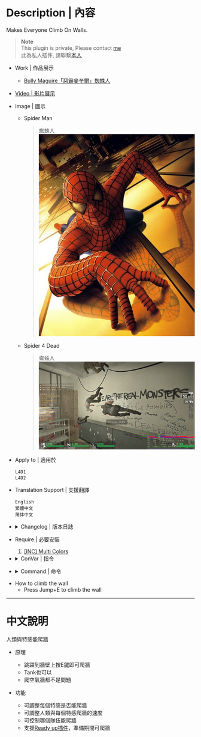 # Description | 內容
Makes Everyone Climb On Walls.

> __Note__ <br/>
This plugin is private, Please contact [me](https://github.com/fbef0102/Game-Private_Plugin#私人插件列表-private-plugins-list)<br/>
此為私人插件, 請聯繫[本人](https://github.com/fbef0102/Game-Private_Plugin#私人插件列表-private-plugins-list)

* Work | 作品展示
    * [Bully Maguire「惡霸麥奎爾」蜘蛛人](https://www.youtube.com/shorts/qJetU6lAGzM)

* [Video | 影片展示](https://youtu.be/MPtEzoKdJXc)

* Image | 圖示
	* Spider Man
		> 蜘蛛人
		<br/>![l4d_climb_1](image/l4d_climb_1.jpg)

	* Spider 4 Dead
		> 蜘蛛人
		<br/>![l4d_climb_2](image/l4d_climb_2.jpg)

* Apply to | 適用於
	```
	L4D1
	L4D2
	```

* Translation Support | 支援翻譯
	```
	English
	繁體中文
	简体中文
	```

* <details><summary>Changelog | 版本日誌</summary>

	* v1.0h
		* Translation Support
		* Modify cvars
		* Support [Ready up plugin](https://github.com/fbef0102/Game-Private_Plugin/tree/main/Plugin_%E6%8F%92%E4%BB%B6/Server_%E4%BC%BA%E6%9C%8D%E5%99%A8/readyup), allow to climb wall during ready-up

	* v1.05
		* [Shadowysn's fork](https://forums.alliedmods.net/showpost.php?p=2681114&postcount=99)

	* v1.02
		* [cravenge's fork](https://forums.alliedmods.net/showpost.php?p=2424617&postcount=92)
		* [Original Plugin by panxiaohai](https://forums.alliedmods.net/showthread.php?t=161280)
</details>

* Require | 必要安裝
	1. [[INC] Multi Colors](https://github.com/fbef0102/L4D1_2-Plugins/releases/tag/Multi-Colors)

* <details><summary>ConVar | 指令</summary>

	* cfg/sourcemod/l4d_climb.cfg
	```php
	// Boomer Enable Mode: 0=Off, 1=On
	l4d_climb_boomer "1"

	// Charger Enable Mode: 0=Off, 1=On
	l4d_climb_charger "1"

	// Enable Mode: 0=Off,  1=Coop/Realism Only, 2=All Game Modes
	l4d_climb_enable "2"

	// Hunter Enable Mode: 0=Off, 1=On
	l4d_climb_hunter "1"

	// Jockey Enable Mode: 0=Off, 1=On
	l4d_climb_jockey "1"

	// Limit Of Messages Shown Per Round (0=Disable Message)
	l4d_climb_msg "2"

	// Smoker Enable Mode: 0=Off, 1=On
	l4d_climb_smoker "1"

	// Speed Applied When Climbing
	l4d_climb_speed "80"

	// Speed x multiplier Applied For Boomers
	l4d_climb_speed_boomer_multiplier "1.8"

	// Speed x multiplier Applied For Chargers
	l4d_climb_speed_charger_multiplier "2.5"

	// Speed x multiplier Applied For Hunters
	l4d_climb_speed_hunter_multiplier "2.4"

	// Speed x multiplier Applied For Jockeys
	l4d_climb_speed_jockey_multiplier "2.4"

	// Speed x multiplier Applied For Smokers
	l4d_climb_speed_smoker_multiplier "2.1"

	// Speed x multiplier Applied For Spitters
	l4d_climb_speed_spitter_multiplier "2.0"

	// Speed x multiplier Applied For Survivors
	l4d_climb_speed_survivor_multiplier "1.0"

	// Speed x multiplier Applied For Tanks
	l4d_climb_speed_tank_multiplier "1.5"

	// Spitter Enable Mode: 0=Off, 1=On
	l4d_climb_spitter "1"

	// Tank Enable Mode: 0=Off, 1=On
	l4d_climb_tank "1"

	// Enable Mode: 0=None, 1=Both Teams, 2=Survivors Team Only, 3=Infected Team Only
	l4d_climb_team "1"
	```
</details>

* <details><summary>Command | 命令</summary>
	
	None
</details>

* How to climb the wall
	* Press Jump+E to climb the wall

- - - -
# 中文說明
人類與特感能爬牆

* 原理
	* 跳躍到牆壁上按E鍵即可爬牆
	* Tank也可以
	* 爬空氣牆都不是問題

* 功能
	* 可調整每個特感是否能爬牆
	* 可調整人類與每個特感爬牆的速度
	* 可控制哪個隊伍能爬牆
	* 支援[Ready up插件](https://github.com/fbef0102/Game-Private_Plugin/tree/main/Plugin_%E6%8F%92%E4%BB%B6/Server_%E4%BC%BA%E6%9C%8D%E5%99%A8/readyup)，準備期間可爬牆
